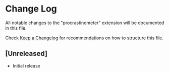 # Change Log

All notable changes to the "procrastinometer" extension will be documented in this file.

Check [Keep a Changelog](http://keepachangelog.com/) for recommendations on how to structure this file.

## [Unreleased]

- Initial release